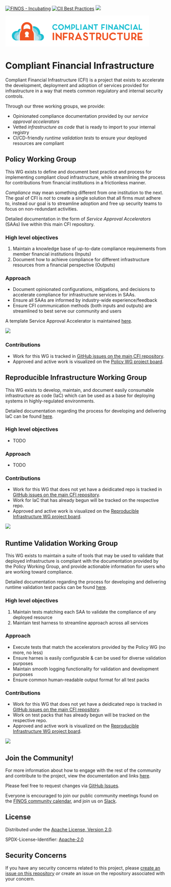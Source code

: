 [![FINOS - Incubating](https://cdn.jsdelivr.net/gh/finos/contrib-toolbox@master/images/badge-incubating.svg)](https://finosfoundation.atlassian.net/wiki/display/FINOS/Incubating)
[![CII Best Practices](https://bestpractices.coreinfrastructure.org/projects/6557/badge)](https://bestpractices.coreinfrastructure.org/projects/6557)
[<img src="https://img.shields.io/badge/slack-@finos/compliant%20financial%20infrastructure-green.svg?logo=slack">](https://finos-lf.slack.com/messages/cfi/)

<img src="https://github.com/finos/branding/blob/master/project-logos/active-project-logos/Compliant%20Financial%20Infrastructure%20Logo/Horizontal/2021_CFI_Logo_Horizontal.png?raw=true" width="450">


# Compliant Financial Infrastructure

Compliant Financial Infrastructure (CFI) is a project that exists to accelerate the development, deployment and adoption of services provided for infrastructure in a way that meets common regulatory and internal security controls.

Through our three working groups, we provide:

- Opinionated compliance documentation provided by our *service approval accelerators*
- Vetted *infrastructure as code* that is ready to import to your internal registry
- CI/CD-friendly *runtime validation tests* to ensure your deployed resources are compliant

## Policy Working Group

This WG exists to define and document best practice and process for implementing compliant cloud infrastructure, while streamlining the process for contributions from financial institutions in a frictionless manner.

_Compliance_ may mean something different from one institution to the next. The goal of CFI is _not_ to create a single solution that all firms must adhere to, instead our goal is to streamline adoption and free up security teams to focus on non-redundant activities.

Detailed documentation in the form of _Service Approval Accelerators_ (SAAs) live within this main CFI repository.

### High level objectives

1. Maintain a knowledge base of up-to-date compliance requirements from member financial institutions (Inputs)
1. Document how to achieve compliance for different infrastructure resources from a financial perspective (Outputs)

### Approach

- Document opinionated configurations, mitigations, and decisions to accelerate compliance for infrastructure services in SAAs.
- Ensure all SAAs are informed by industry-wide experience/feedback
- Ensure CFI communication methods (both inputs and outputs) are streamlined to best serve our community and users

A template Service Approval Accelerator is maintained [here](templates/ServiceApprovalAcceleratorTemplate.md).

[<img src="https://img.shields.io/badge/slack-@finos/cfi%20policy-green.svg?logo=slack">](https://finos-lf.slack.com/messages/cfi-policy-wg)

### Contributions

- Work for this WG is tracked in [GitHub issues on the main CFI repository](https://github.com/finos/compliant-financial-infrastructure/issues).
- Approved and active work is visualized on the [Policy WG project board](https://github.com/orgs/finos/projects/50).

## Reproducible Infrastructure Working Group

This WG exists to develop, maintain, and document easily consumable infrastructure as code (IaC) which can be used as a base for deploying systems in highly-regulated environments.

Detailed documentation regarding the process for developing and delivering IaC can be found [here](?).

### High level objectives

- TODO

### Approach

- TODO

### Contributions

- Work for this WG that does not yet have a deidicated repo is tracked in [GitHub issues on the main CFI repository](https://github.com/finos/compliant-financial-infrastructure/issues).
- Work for IaC that has already begun will be tracked on the respective repo.
- Approved and active work is visualized on the [Reproducible Infrastructure WG project board](https://github.com/orgs/finos/projects/45).

[<img src="https://img.shields.io/badge/slack-@finos/cfi%20reproducible%20infrastructure-green.svg?logo=slack">](https://finos-lf.slack.com/messages/cfi-reproducible-infrastructure-wg)

## Runtime Validation Working Group

This WG exists to maintain a suite of tools that may be used to validate that deployed infrastructure is compliant with the documentation provided by the Policy Working Group, and provide actionable information for users who are working toward compliance.

Detailed documentation regarding the process for developing and delivering runtime validation test packs can be found [here](?).

### High level objectives

1. Maintain tests matching each SAA to validate the compliance of any deployed resource
1. Maintain test harness to streamline approach across all services

### Approach

- Execute tests that match the accelerators provided by the Policy WG (no more, no less)
- Ensure harnes is easily configurable & can be used for diverse validation purposes
- Maintain smooth logging functionality for validation and development purposes
- Ensure common human-readable output format for all test packs

### Contributions

- Work for this WG that does not yet have a deidicated repo is tracked in [GitHub issues on the main CFI repository](https://github.com/finos/compliant-financial-infrastructure/issues).
- Work on test packs that has already begun will be tracked on the respective repo.
- Approved and active work is visualized on the [Reproducible Infrastructure WG project board](https://github.com/orgs/finos/projects/51).

[<img src="https://img.shields.io/badge/slack-@finos/cfi%20runtime%20validation-green.svg?logo=slack">](https://finos-lf.slack.com/messages/cfi-runtime-validation-wg)

## Join the Community!

For more information about how to engage with the rest of the community and contribute to the project, view the documentation and links [here](docs/CONTRIBUTING.md).

Please feel free to request changes via [GitHub Issues](https://github.com/finos/compliant-financial-infrastructure/issues).

Everyone is encouraged to join our public community meetings found on the [FINOS community calendar](https://www.finos.org/finos-community-calendar), and join us on [Slack](https://finos-lf.slack.com/messages/cfi).


## License

Distributed under the [Apache License, Version 2.0](http://www.apache.org/licenses/LICENSE-2.0).

SPDX-License-Identifier: [Apache-2.0](https://spdx.org/licenses/Apache-2.0)

## Security Concerns

If you have any security concerns related to this project, please [create an issue on this repository](https://github.com/finos/compliant-financial-infrastructure/issues/new/choose) _or_ create an issue on the repository associated with your concern.
